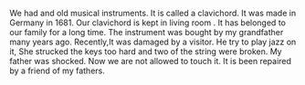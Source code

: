 We had and old musical instruments. 
It is called a  clavichord. 
It was made in Germany in 1681. 
Our clavichord is kept in living room .
It has belonged to our family for a long time. 
The instrument was bought by my grandfather many years ago. 
Recently,It was damaged by a visitor. 
He try to play jazz on it,
She strucked the keys too hard and two of the string were broken. 
My father was shocked. 
Now we are not allowed to touch it. 
It is been repaired by a friend of my fathers.
